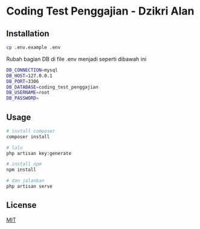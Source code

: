 # Coding Test Penggajian - Dzikri Alan

## Installation
```bash
cp .env.example .env
```

Rubah bagian DB di file .env menjadi seperti dibawah ini
```bash
DB_CONNECTION=mysql
DB_HOST=127.0.0.1
DB_PORT=3306
DB_DATABASE=coding_test_penggajian
DB_USERNAME=root
DB_PASSWORD=
```

## Usage

```python
# install composer
composer install

# lalu
php artisan key:generate

# install npm
npm install

# dan jalankan
php artisan serve
```

## License

[MIT](https://choosealicense.com/licenses/mit/)